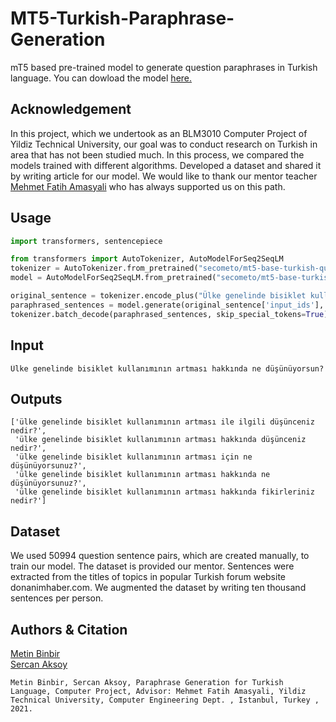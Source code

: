 # MT5-Turkish-Paraphrase-Generation
mT5 based pre-trained model to generate question paraphrases in Turkish language. You can dowload the model <a href="https://huggingface.co/secometo/mt5-base-turkish-question-paraphrase-generator">here.</a>


## Acknowledgement
In this project, which we undertook as an BLM3010 Computer Project of Yildiz Technical University, our goal was to conduct research on Turkish in area that has not been studied much. In this process, we compared the models trained with different algorithms. Developed a dataset and shared it by writing article for our model. We would like to thank our mentor teacher <a href="https://github.com/mfatihamasyali">Mehmet Fatih Amasyali</a> who has always supported us on this path.

## Usage

```python
import transformers, sentencepiece

from transformers import AutoTokenizer, AutoModelForSeq2SeqLM
tokenizer = AutoTokenizer.from_pretrained("secometo/mt5-base-turkish-question-paraphrase-generator")
model = AutoModelForSeq2SeqLM.from_pretrained("secometo/mt5-base-turkish-question-paraphrase-generator")

original_sentence = tokenizer.encode_plus("Ülke genelinde bisiklet kullanımının artması hakkında ne düşünüyorsun?", return_tensors='pt')
paraphrased_sentences = model.generate(original_sentence['input_ids'], max_length=150, num_return_sequences=5, num_beams=5)
tokenizer.batch_decode(paraphrased_sentences, skip_special_tokens=True)
```
## Input
```
Ülke genelinde bisiklet kullanımının artması hakkında ne düşünüyorsun?
```
## Outputs

```
['ülke genelinde bisiklet kullanımının artması ile ilgili düşünceniz nedir?',
 'ülke genelinde bisiklet kullanımının artması hakkında düşünceniz nedir?',
 'ülke genelinde bisiklet kullanımının artması için ne düşünüyorsunuz?',
 'ülke genelinde bisiklet kullanımının artması hakkında ne düşünüyorsunuz?',
 'ülke genelinde bisiklet kullanımının artması hakkında fikirleriniz nedir?']
 ```
 
## Dataset
 
We used 50994 question sentence pairs, which are created manually, to train our model. The dataset is provided our mentor. Sentences were extracted from the titles of topics in popular Turkish forum website donanimhaber.com. We augmented the dataset by writing ten thousand sentences per person.
 

 ## Authors & Citation
 
 <a href="https://github.com/metinbinbir">Metin Binbir</a></br>
 <a href="https://github.com/sercaksoy">Sercan Aksoy</a>
```
Metin Binbir, Sercan Aksoy, Paraphrase Generation for Turkish Language, Computer Project, Advisor: Mehmet Fatih Amasyali, Yildiz Technical University, Computer Engineering Dept. , Istanbul, Turkey , 2021.
```
